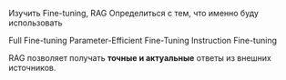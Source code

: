 Изучить Fine-tuning, RAG
Определиться с тем, что именно буду использовать

Full Fine-tuning
Parameter-Efficient Fine-Tuning
Instruction Fine-tuning

RAG позволяет получать **точные и актуальные** ответы из внешних источников.
